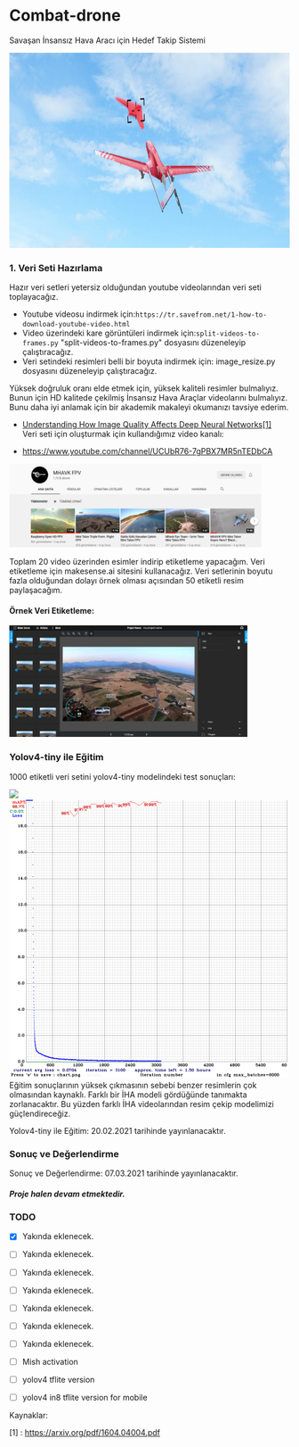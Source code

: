 # Combat-drone
Savaşan İnsansız Hava Aracı için Hedef Takip Sistemi

<img height="350" src="/images/combot-drone.jpg"/>

### 1. Veri Seti Hazırlama

Hazır veri setleri yetersiz olduğundan youtube videolarından veri seti toplayacağız. 

* Youtube videosu indirmek için:`https://tr.savefrom.net/1-how-to-download-youtube-video.html`
* Video üzerindeki kare görüntüleri indirmek için:`split-videos-to-frames.py` "split-videos-to-frames.py" dosyasını düzeneleyip çalıştıracağız.
* Veri setindeki resimleri belli bir boyuta indirmek için: image_resize.py dosyasını düzeneleyip çalıştıracağız.<br/>

Yüksek doğruluk oranı elde etmek için, yüksek kaliteli resimler bulmalıyız. Bunun için HD kalitede çekilmiş İnsansız Hava Araçlar videolarını bulmalıyız. Bunu daha iyi anlamak için bir akademik makaleyi okumanızı tavsiye ederim.

- [Understanding How Image Quality Affects Deep
Neural Networks[1]](https://arxiv.org/pdf/1604.04004.pdf)<br/>
Veri seti için oluşturmak için kullandığımız video kanalı:<br/>

- https://www.youtube.com/channel/UCUbR76-7gPBX7MR5nTEDbCA
<img height="150" src="/images/mhavkfpv.png"/>

Toplam 20 video üzerinden esimler indirip etiketleme yapacağım. Veri etiketleme için makesense.ai sitesini kullanacağız. Veri setlerinin boyutu fazla olduğundan dolayı örnek olması açısından 50 etiketli resim paylaşacağım.

#### Örnek Veri Etiketleme:

<img height="200" src="/images/makesense.png"/>

### Yolov4-tiny ile Eğitim

1000 etiketli veri setini yolov4-tiny modelindeki test sonuçları:

<img src="/videos/uav.gif"/>
<img height="500" src="/images/chart.png"/>
Eğitim sonuçlarının yüksek çıkmasının sebebi benzer resimlerin çok olmasından kaynaklı. Farklı bir İHA modeli gördüğünde tanımakta zorlanacaktır. Bu yüzden farklı İHA videolarından resim çekip modelimizi güçlendireceğiz.

Yolov4-tiny ile Eğitim: 20.02.2021 tarihinde yayınlanacaktır.

### Sonuç ve Değerlendirme

Sonuç ve Değerlendirme: 07.03.2021 tarihinde yayınlanacaktır.

##### Proje halen devam etmektedir.

### TODO
* [x] Yakında eklenecek.
* [ ] Yakında eklenecek.
* [ ] Yakında eklenecek.
* [ ] Yakında eklenecek.
* [ ] Yakında eklenecek.
* [ ] Yakında eklenecek.
* [ ] Yakında eklenecek.
* [ ] Mish activation
* [ ] yolov4 tflite version
* [ ] yolov4 in8 tflite version for mobile


Kaynaklar:

[1] : https://arxiv.org/pdf/1604.04004.pdf
